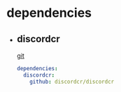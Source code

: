 # dependencies
* ## discordcr
    [git](https://github.com/discordcr/discordcr)
    ```yaml
    dependencies:
      discordcr:
        github: discordcr/discordcr
    ```

